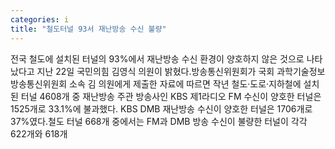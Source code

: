 ```yaml
---
categories: i
title: "철도터널 93서 재난방송 수신 불량"
---
```

전국 철도에 설치된 터널의 93%에서 재난방송 수신 환경이 양호하지 않은 것으로 나타났다고 지난 22일 국민의힘 김영식 의원이 밝혔다.방송통신위원회가 국회 과학기술정보방송통신위원회 소속 김 의원에게 제출한 자료에 따르면 작년 철도·도로·지하철에 설치된 터널 4608개 중 재난방송 주관 방송사인 KBS 제1라디오 FM 수신이 양호한 터널은 1525개로 33.1%에 불과했다. KBS DMB 재난방송 수신이 양호한 터널은 1706개로 37%였다.철도 터널 668개 중에서는 FM과 DMB 방송 수신이 불량한 터널이 각각 622개와 618개